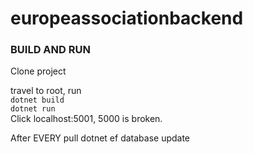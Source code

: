 # europeassociationbackend

### BUILD AND RUN

Clone project

travel to root, run  
```dotnet build```  
```dotnet run```  
Click localhost:5001, 5000 is broken.

After EVERY pull
dotnet ef database update
